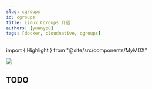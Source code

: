 ```yaml
---
slug: cgroups
id: cgroups
title: Linux Cgroups 介绍
authors: [yuanyp8]
tags: [docker, cloudnative, cgroups]
---
```

import { Highlight } from "@site/src/components/MyMDX"

<img className="Badges" src="https://img.shields.io/badge/author-yuanyp8-yellowgreen"/>

## TODO

